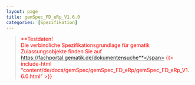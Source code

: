 ```yaml
---
layout: page
title: gemSpec_FD_eRp_V1.6.0
categories: [Spezifikation]
---
```

> <span style="color:red">**Testdaten!<br>Die verbindliche Spezifikationsgrundlage für gematik Zulassungsobjekte finden Sie auf https://fachportal.gematik.de/dokumentensuche**</span>
{{< include-html "content/de/docs/gemSpec/gemSpec_FD_eRp/gemSpec_FD_eRp_V1.6.0.html" >}}
